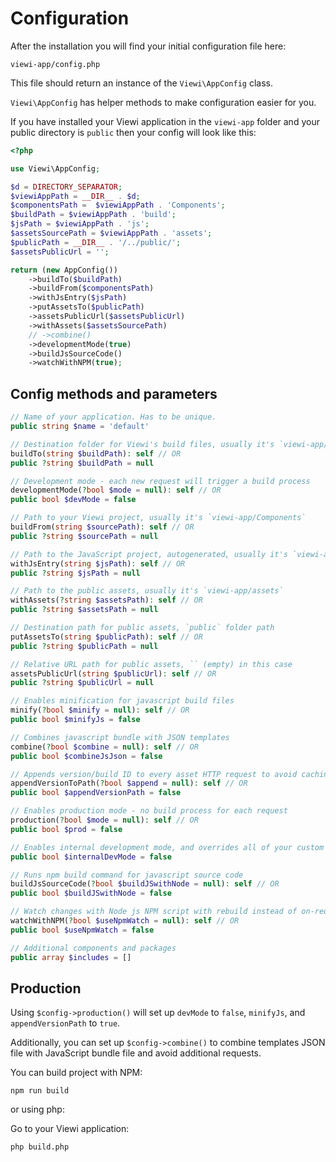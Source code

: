 # Configuration

After the installation you will find your initial configuration file here:

`viewi-app/config.php`

This file should return an instance of the `Viewi\AppConfig` class.

`Viewi\AppConfig` has helper methods to make configuration easier for you.

If you have installed your Viewi application in the `viewi-app` folder and your public directory is `public` then your config will look like this:

```php
<?php

use Viewi\AppConfig;

$d = DIRECTORY_SEPARATOR;
$viewiAppPath = __DIR__ . $d;
$componentsPath =  $viewiAppPath . 'Components';
$buildPath = $viewiAppPath . 'build';
$jsPath = $viewiAppPath . 'js';
$assetsSourcePath = $viewiAppPath . 'assets';
$publicPath = __DIR__ . '/../public/';
$assetsPublicUrl = '';

return (new AppConfig())
    ->buildTo($buildPath)
    ->buildFrom($componentsPath)
    ->withJsEntry($jsPath)
    ->putAssetsTo($publicPath)
    ->assetsPublicUrl($assetsPublicUrl)
    ->withAssets($assetsSourcePath)
    // ->combine()
    ->developmentMode(true)
    ->buildJsSourceCode()
    ->watchWithNPM(true);
```

## Config methods and parameters

```php
// Name of your application. Has to be unique.
public string $name = 'default' 

// Destination folder for Viewi's build files, usually it's `viewi-app/build`
buildTo(string $buildPath): self // OR
public ?string $buildPath = null

// Development mode - each new request will trigger a build process
developmentMode(?bool $mode = null): self // OR
public bool $devMode = false

// Path to your Viewi project, usually it's `viewi-app/Components`
buildFrom(string $sourcePath): self // OR
public ?string $sourcePath = null

// Path to the JavaScript project, autogenerated, usually it's `viewi-app/js`
withJsEntry(string $jsPath): self // OR
public ?string $jsPath = null

// Path to the public assets, usually it's `viewi-app/assets`
withAssets(?string $assetsPath): self // OR
public ?string $assetsPath = null 

// Destination path for public assets, `public` folder path
putAssetsTo(string $publicPath): self // OR
public ?string $publicPath = null

// Relative URL path for public assets, `` (empty) in this case
assetsPublicUrl(string $publicUrl): self // OR
public ?string $publicUrl = null 

// Enables minification for javascript build files
minify(?bool $minify = null): self // OR
public bool $minifyJs = false 

// Combines javascript bundle with JSON templates
combine(?bool $combine = null): self // OR
public bool $combineJsJson = false 

// Appends version/build ID to every asset HTTP request to avoid caching in the browser
appendVersionToPath(?bool $append = null): self // OR
public bool $appendVersionPath = false 

// Enables production mode - no build process for each request
production(?bool $mode = null): self // OR
public bool $prod = false 

// Enables internal development mode, and overrides all of your custom files every time. For core developers only.
public bool $internalDevMode = false 

// Runs npm build command for javascript source code
buildJsSourceCode(?bool $buildJSwithNode = null): self // OR
public bool $buildJSwithNode = false 

// Watch changes with Node js NPM script with rebuild instead of on-request build.
watchWithNPM(?bool $useNpmWatch = null): self // OR
public bool $useNpmWatch = false 

// Additional components and packages
public array $includes = []
```

## Production

Using `$config->production()` will set up `devMode` to `false`, `minifyJs`, and `appendVersionPath` to `true`.

Additionally, you can set up `$config->combine()` to combine templates JSON file with JavaScript bundle file and avoid additional requests.

You can build project with NPM:

`npm run build`

or using php:

Go to your Viewi application:

`php build.php`
